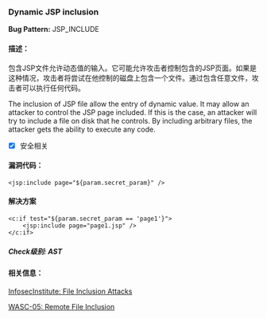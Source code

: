 ### Dynamic JSP inclusion
**Bug Pattern:** JSP_INCLUDE

#### 描述：
包含JSP文件允许动态值的输入。它可能允许攻击者控制包含的JSP页面。如果是这种情况，攻击者将尝试在他控制的磁盘上包含一个文件。通过包含任意文件，攻击者可以执行任何代码。

The inclusion of JSP file allow the entry of dynamic value. It may allow an attacker to control the JSP page included. If this is the case, an attacker will try to include a file on disk that he controls. By including arbitrary files, the attacker gets the ability to execute any code.

- [x] 安全相关

#### 漏洞代码：
```
<jsp:include page="${param.secret_param}" />
```

#### 解决方案
```
<c:if test="${param.secret_param == 'page1'}">
    <jsp:include page="page1.jsp" />
</c:if>
```

##### Check级别: AST

#### 相关信息：
[InfosecInstitute: File Inclusion Attacks](http://resources.infosecinstitute.com/file-inclusion-attacks/)

[WASC-05: Remote File Inclusion](http://projects.webappsec.org/w/page/13246955/Remote%20File%20Inclusion)